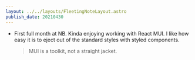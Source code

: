 ```yaml
---
layout: ../../layouts/FleetingNoteLayout.astro
publish_date: 20210430
---
```


- First full month at NB. Kinda enjoying working with React MUI. I like how easy it is to eject out of the standard styles with styled components.
  > MUI is a toolkit, not a straight jacket.
